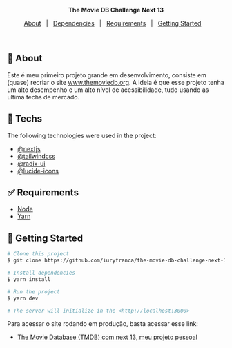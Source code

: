 <p align="center">
  <strong>The Movie DB Challenge Next 13</strong>
</p>

<p align="center">
  <a href="#dart-about">About</a> &#xa0; | &#xa0; 
  <a href="#rocket-techs">Dependencies</a> &#xa0; | &#xa0;
  <a href="#white_check_mark-requirements">Requirements</a> &#xa0; | &#xa0;
  <a href="#checkered_flag-getting-started">Getting Started</a> &#xa0; &#xa0;
</p>

<br>

## :dart: About

Este é meu primeiro projeto grande em desenvolvimento, consiste em (quase) recriar o site www.themoviedb.org. A ideia é que esse projeto tenha um alto desempenho e um alto nível de acessibilidade, tudo usando as ultima techs de mercado.

## :rocket: Techs

The following technologies were used in the project:

- [@nextjs](https://nextjs.org/)
- [@tailwindcss](https://tailwindcss.com/)
- [@radix-ui](https://www.radix-ui.com/)
- [@lucide-icons](https://lucide.dev/)

## :white_check_mark: Requirements

- [Node](https://nodejs.org/en/)
- [Yarn](https://yarnpkg.com/lang/en/)

## :checkered_flag: Getting Started

```bash
# Clone this project
$ git clone https://github.com/iuryfranca/the-movie-db-challenge-next-13.git

# Install dependencies
$ yarn install

# Run the project
$ yarn dev

# The server will initialize in the <http://localhost:3000>
```
Para acessar o site rodando em produção, basta acessar esse link:
- [The Movie Database (TMDB) com next 13, meu projeto pessoal](https://the-movie-db-challenge-next-13.vercel.app/)
